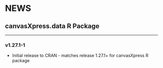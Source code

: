 # NEWS

## canvasXpress.data R Package 

---
### v1.27.1-1
* Initial release to CRAN - matches release 1.27.1+ for canvasXpress R package
